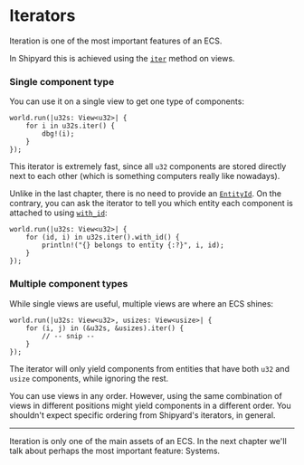 # Iterators

Iteration is one of the most important features of an ECS.

In Shipyard this is achieved using the [`iter`](https://docs.rs/shipyard/latest/shipyard/trait.IntoIter.html#tymethod.iter) method on views.

### Single component type

You can use it on a single view to get one type of components:

```rust, noplaypen
world.run(|u32s: View<u32>| {
    for i in u32s.iter() {
        dbg!(i);
    }
});
```

This iterator is extremely fast, since all `u32` components are stored directly next to each other (which is something computers really like nowadays).

Unlike in the last chapter, there is no need to provide an [`EntityId`](https://docs.rs/shipyard/latest/shipyard/struct.EntityId.html).
On the contrary, you can ask the iterator to tell you which entity each component is attached to using [`with_id`](https://docs.rs/shipyard/latest/shipyard/trait.Shiperator.html#method.with_id):

```rust, noplaypen
world.run(|u32s: View<u32>| {
    for (id, i) in u32s.iter().with_id() {
        println!("{} belongs to entity {:?}", i, id);
    }
});
```

### Multiple component types

While single views are useful, multiple views are where an ECS shines:

```rust, noplaypen
world.run(|u32s: View<u32>, usizes: View<usize>| {
    for (i, j) in (&u32s, &usizes).iter() {
        // -- snip --
    }
});
```

The iterator will only yield components from entities that have both `u32` and `usize` components, while ignoring the rest.

You can use views in any order.
However, using the same combination of views in different positions might yield components in a different order.
You shouldn't expect specific ordering from Shipyard's iterators, in general.

---

Iteration is only one of the main assets of an ECS.
In the next chapter we'll talk about perhaps the most important feature: Systems.
